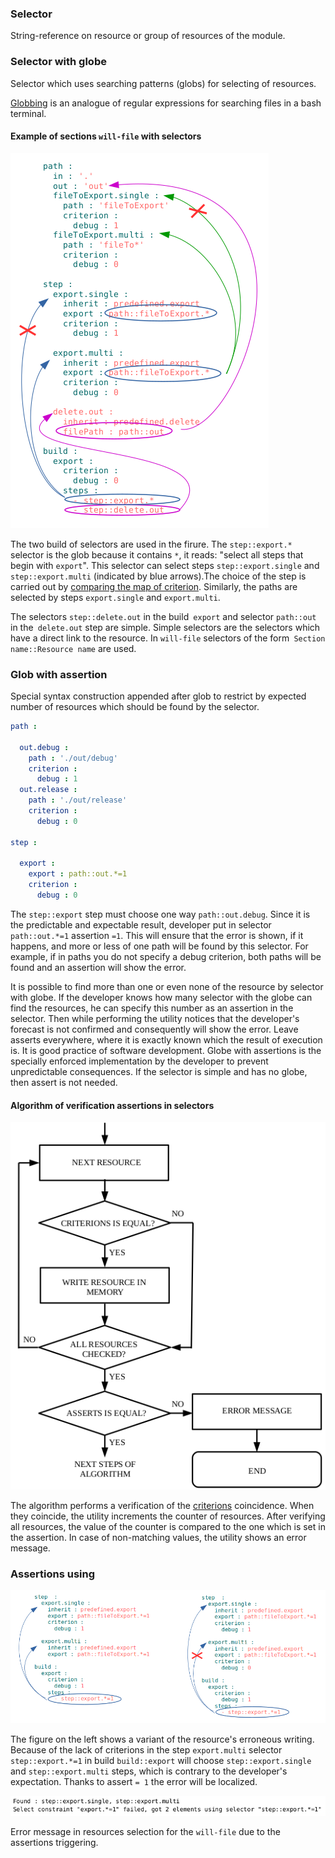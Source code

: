 ### Selector

String-reference on resource or group of resources of the module.

### Selector with globe

Selector which uses searching patterns (globs) for selecting of resources.

[Globbing](https://linuxhint.com/bash_globbing_tutorial/) is an analogue of regular expressions for searching files in a bash terminal.

#### Example of sections `will-file` with selectors

![selector.png](../images/selector.png)

The two build of selectors are used in the firure. The `step::export.*` selector is the glob because it contains `*`, it reads: "select all steps that begin with `export`". This selector can select steps `step::export.single` and `step::export.multi` (indicated by blue arrows).The choice of the step is carried out by [comparing the map of criterion](Criterions.md). Similarly, the paths are selected by steps `export.single` and `export.multi`.

The selectors `step::delete.out` in the build` export` and selector `path::out` in the` delete.out` step are simple. Simple selectors are the selectors which have a direct link to the resource. In `will-file` selectors of the form` Section name::Resource name` are used.

### Glob with assertion

Special syntax construction appended after glob to restrict by expected number of resources which should be found by the selector.

```yml
path :

  out.debug :
    path : './out/debug'
    criterion :
      debug : 1
  out.release :
    path : './out/release'
    criterion :
      debug : 0

step :

  export :
    export : path::out.*=1
    criterion :
      debug : 0
```

The `step::export` step must choose one way `path::out.debug`. Since it is the predictable and expectable result, developer put in selector `path::out.*=1` assertion `=1`. This will ensure that the error is shown, if it happens, and more or less of one path will be found by this selector. For example, if in paths you do not specify a debug criterion, both paths will be found and an assertion will show the error.

It is possible to find more than one or even none of the resource by selector with globe. If the developer knows how many selector with the globe can find the resources, he can specify this number as an assertion in the selector. Then while performing the utility notices that the developer's forecast is not confirmed and consequently will show the error. Leave asserts everywhere, where it is exactly known which the result of execution is. It is good practice of software development. Globe with assertions is the specially enforced implementation by the developer to prevent unpredictable consequences. If the selector is simple and has no globe, then assert is not needed.

#### Algorithm of verification assertions in selectors

![criterions.and.assert.png](../images/criterions.and.asserts.png)

The algorithm performs a verification of the [criterions](Criterions.md) coincidence. When they coincide, the utility increments the counter of resources. After verifying all resources, the value of the counter is compared to the one which is set in the assertion. In case of non-matching values, the utility shows an error message.

### Assertions using 

![asserts.png](../images/asserts.png)  

The figure on the left shows a variant of the resource's erroneous writing. Because of the lack of criterions in the step `export.multi` selector `step::export.*=1` in build `build::export` will choose `step::export.single` and `step::export.multi` steps, which is contrary to the developer's expectation. Thanks to assert `= 1` the error will be localized.

![assert.message.png](../images/assert.message.png)  

Error message in resources selection for the `will-file` due to the assertions triggering.
